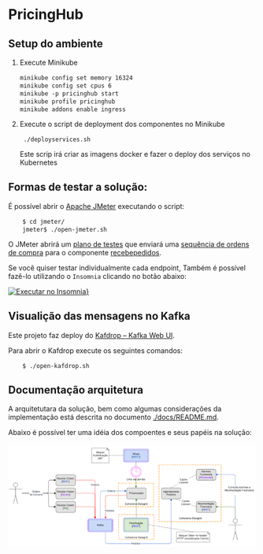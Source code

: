# PricingHub

## Setup do ambiente

1. Execute Minikube

       minikube config set memory 16324
       minikube config set cpus 6
       minikube -p pricinghub start
       minikube profile pricinghub
       minikube addons enable ingress

2. Execute o script de deployment dos componentes no Minikube

        ./deployservices.sh

    Este scrip irá criar as imagens docker e fazer o deploy dos serviços no Kubernetes

## Formas de testar a solução:

É possível abrir o [Apache JMeter](https://jmeter.apache.org/) executando o script:

        $ cd jmeter/
        jmeter$ ./open-jmeter.sh

O JMeter abrirá um [plano de testes](jmeter/PlanoTeste.jmx) que enviará uma [sequência de ordens de compra](jmeter/ordemCompra.csv) para o componente [recebepedidos]().

Se você quiser testar individualmente cada endpoint, Também é possível fazê-lo utilizando o `Insomnia` clicando no botão abaixo:

[![Executar no Insomnia}](https://insomnia.rest/images/run.svg)](https://insomnia.rest/run/?label=Pricing%20HUB%20operatorions&uri=https%3A%2F%2Fraw.githubusercontent.com%2Frafabene%2FPricingHub%2Fmain%2FInsomnia.json)

## Visualição das mensagens no Kafka

Este projeto faz deploy do [Kafdrop – Kafka Web UI](https://github.com/obsidiandynamics/kafdrop).

Para abrir o Kafdrop execute os seguintes comandos:

        $ ./open-kafdrop.sh

## Documentação arquitetura

A arquitetutara da solução, bem como algumas considerações da implementação está descrita no documento [./docs/README.md](./docs/README.md).

Abaixo é possível ter uma idéia dos compoentes e seus papéis na solução:

![](docs/diagrama1.png)